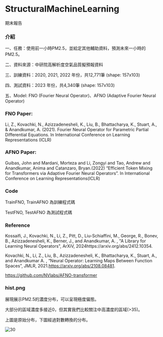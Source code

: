 # StructuralMachineLearning
期末報告

### 介紹

一、任務：使用前一小時PM2.5，並給定其他輔助資料，預測未來一小時的PM2.5。

二、資料來源：中研院高解析度空氣品質擬預報資料

三、訓練資料：2020, 2021, 2022 年份，共12,771筆 (shape: 157x103)

四、測試資料：2023 年份，共4,340筆 (shape: 157x103)

五、Model: FNO (Fourier Neural Operator)、AFNO (Adaptive Fourier Neural Operator)

### FNO Paper: 
Li, Z., Kovachki, N., Azizzadenesheli, K., Liu, B., Bhattacharya, K., Stuart, A., & Anandkumar, A. (2021). Fourier Neural Operator for Parametric Partial Differential Equations. In International Conference on Learning Representations (ICLR)

### AFNO Paper:
Guibas, John and Mardani, Morteza and Li, Zongyi and Tao, Andrew and Anandkumar, Anima and Catanzaro, Bryan.(2022) “Efficient Token Mixing for Transformers via Adaptive Fourier Neural Operators”. In International Conference on Learning Representations(ICLR)

### Code

TrainFNO, TrainAFNO 為訓練程式碼

TestFNO, TestAFNO 為測試程式碼

### Reference
Kossaifi, J., Kovachki, N., Li, Z., Pitt, D., Liu-Schiaffini, M., George, R., Bonev, B., Azizzadenesheli, K., Berner, J., and Anandkumar, A. , "A Library for Learning Neural Operators", ArXiV, 2024https://arxiv.org/abs/2412.10354.

Kovachki, N., Li, Z., Liu, B., Azizzadenesheli, K., Bhattacharya, K., Stuart, A., and Anandkumar A. , “Neural Operator: Learning Maps Between Function Spaces”, JMLR, 2021.https://arxiv.org/abs/2108.08481.

https://github.com/NVlabs/AFNO-transformer

### hist.png

展現展示PM2.5的濃度分布，可以呈現極度偏態。

大部分的區域濃度多接近0，但其實我們比較關注中高濃度的區域(>35)。

上圖是原始分布，下圖經過對數轉換的分布。



![30](https://github.com/user-attachments/assets/c800ece7-302f-4d92-8bb5-0831d3a703c1)
